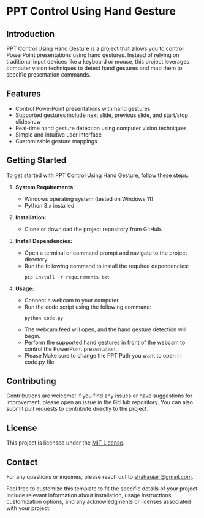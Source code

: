 # PPT Control Using Hand Gesture

## Introduction
PPT Control Using Hand Gesture is a project that allows you to control PowerPoint presentations using hand gestures. Instead of relying on traditional input devices like a keyboard or mouse, this project leverages computer vision techniques to detect hand gestures and map them to specific presentation commands.

## Features
- Control PowerPoint presentations with hand gestures
- Supported gestures include next slide, previous slide, and start/stop slideshow
- Real-time hand gesture detection using computer vision techniques
- Simple and intuitive user interface
- Customizable gesture mappings

## Getting Started
To get started with PPT Control Using Hand Gesture, follow these steps:

1. **System Requirements:**
   - Windows operating system (tested on Windows 11)
   - Python 3.x installed

2. **Installation:**
   - Clone or download the project repository from GitHub.

3. **Install Dependencies:**
   - Open a terminal or command prompt and navigate to the project directory.
   - Run the following command to install the required dependencies:
     ```
     pip install -r requirements.txt
     ```

4. **Usage:**
   - Connect a webcam to your computer.
   - Run the code script using the following command:
     ```
     python code.py
     ```
   - The webcam feed will open, and the hand gesture detection will begin.
   - Perform the supported hand gestures in front of the webcam to control the PowerPoint presentation.
   - Please Make sure to change the PPT Path you want to open in code.py file


## Contributing
Contributions are welcome! If you find any issues or have suggestions for improvement, please open an issue in the GitHub repository. You can also submit pull requests to contribute directly to the project.

## License
This project is licensed under the [MIT License](LICENSE).


## Contact
For any questions or inquiries, please reach out to shahaujair@gmail.com.

Feel free to customize this template to fit the specific details of your project. Include relevant information about installation, usage instructions, customization options, and any acknowledgments or licenses associated with your project.
